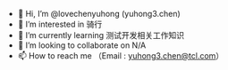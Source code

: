 - 👋 Hi, I’m @lovechenyuhong (yuhong3.chen)
- 👀 I’m interested in 骑行
- 🌱 I’m currently learning 测试开发相关工作知识
- 💞️ I’m looking to collaborate on N/A
- 📫 How to reach me （Email : yuhong3.chen@tcl.com）

<!---
lovechenyuhong/lovechenyuhong is a ✨ special ✨ repository because its `README.md` (this file) appears on your GitHub profile.
You can click the Preview link to take a look at your changes.
--->
